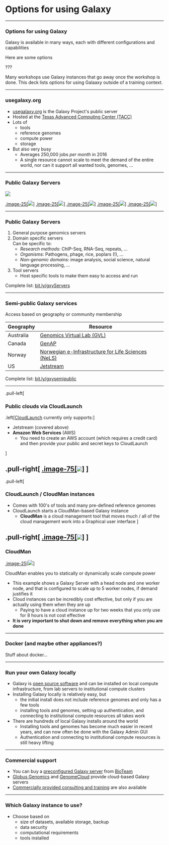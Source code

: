 # Options for using Galaxy

---

### Options for using Galaxy

Galaxy is available in many ways, each with different configurations and capabilities

Here are some options

???

Many workshops use Galaxy instances that go away once the workshop is done.
This deck lists options for using Galaaxy outside of a training context.

---

### usegalaxy.org

- [usegalaxy.org](https://usegalaxy.org/) is the Galaxy Project's public server
- Hosted at the [Texas Advanced Computing Center (TACC)](https://www.tacc.utexas.edu/)
- Lots of
  - tools
  - reference genomes
  - compute power
  - storage
- But also very busy
  - Averages 250,000 jobs *per month* in 2016
  - A single resource cannot scale to meet the demand of the entire world, nor can it support all wanted tools, genomes, ...

---

### Public Galaxy Servers
![](../../images/GTNLogo1000.png)

[.image-25[![](../../images/public_server_galaxeast.png)]](https://galaxyproject.org/public-galaxy-servers/#galaxeast)
[.image-25[![](../images/public_servers_odometer_count.png)]](https://galaxyproject.org/public-galaxy-servers/)
[.image-25[![](../../images/public_server_gigagalaxy.png)]](https://galaxyproject.org/public-galaxy-servers/#gigagalaxy)
[.image-25[![](../../images/public_server_genomichyperbrowser.png)]](https://hyperbrowser.uio.no/hb/)
[.image-25[![](../../images/public_server_lappsgrid.png)]](https://galaxy.lappsgrid.org/)

---

### Public Galaxy Servers

1. General purpose genomics servers
1. Domain specific servers<br />
   Can be specific to:
   - *Research methods*: ChIP-Seq, RNA-Seq, repeats, ...
   - *Organisms*: Pathogens, phage, rice, poplars (!), ...
   - *Non-genomic domains*: image analysis, social science, natural language processing, ...
1. Tool servers
   - Host specific tools to make them easy to access and run

Complete list: [bit.ly/gxyServers](https://bit.ly/gxyServers)

---

### Semi-public Galaxy services

Access based on geography or community membership

| Geography  | Resource |
| ---------- | -------- |
| Australia  | [Genomics Virtual Lab (GVL)](https://launch.genome.edu.au/launch)  |
| Canada | [GenAP](https://www.genap.ca/) |
| Norway | [Norwegian e-Infrastructure for Life Sciences (NeLS)](https://nels.bioinfo.no/) |
| US | [Jetstream](https://galaxyproject.org/cloud/jetstream/) |

Complete list: [bit.ly/gxysemipublic](http://bit.ly/gxysemipublic)

---

.pull-left[
### Public clouds via CloudLaunch

.left[[CloudLaunch](https://launch.usegalaxy.org/) currently only supports:]
- Jetstream (covered above)
- **Amazon Web Services** (AWS)
  - You need to create an AWS account (which requires a
    credit card) and then provide your public and secret keys to CloudLaunch

]

.pull-right[
[.image-75[![](../../images/cloudlaunch_empty.png)]](https://launch.usegalaxy.org/)
]
---

.pull-left[
### CloudLaunch / CloudMan instances

- Comes with 100's of tools and many pre-defined reference genomes
- CloudLaunch starts a CloudMan-based Galaxy instance
  - **CloudMan** is a cloud management tool that moves much / all of the cloud management work into a Graphical user interface
]

.pull-right[
[.image-75[![](../../../../shared/images/cloudman_based_server_landing_page.png)]](http://wiki.galaxyproject.org/CloudMan)
]
---

### CloudMan

[.image-25[![](../../../../shared/images/cloudman_management_console_showing_autoscaled_w_1_worker.png)]](http://wiki.galaxyproject.org/CloudMan)

CloudMan enables you to statically or dynamically scale compute power

- This example shows a Galaxy Server with a head node and one worker node, and that is configured to scale up to 5 worker nodes, if demand justifies it
- Cloud instances can be incredibly cost effective, but only if you are actually using them when they are up
  - Paying to have a cloud instance up for two weeks that you only use for 8 hours is not cost effective
- **It is very important to shut down and remove everything when you are done**

---

### Docker (and maybe other appliances?)

Stuff about docker...

---

### Run your own Galaxy locally

- Galaxy is [open source software](http://getgalaxy.org/) and can be installed on local compute infrastructure, from lab servers to institutional compute clusters
- Installing Galaxy locally is relatively easy, but
  - the initial install does not include reference genomes and only has a few tools
  - installing tools and genomes, setting up authentication, and connecting to institutional compute resources all takes work
- There are hundreds of local Galaxy installs around the world
  - Installing tools and genomes has become much easier in recent years, and can now often be done with the Galaxy Admin GUI
  - Authentication and connecting to institutional compute resources is still heavy lifting

---

### Commercial support

- You can buy a [preconfigured Galaxy server](https://bioteam.net/products/galaxy-appliance/) from [BioTeam](https://bioteam.net)
- [Globus Genomics](http://globusgenomics.org/) and [GenomeCloud](http://www.genome-cloud.com/) provide cloud-based Galaxy servers
- [Commercially provided consulting and training](https://galaxyproject.org/support/commercial/) are also available

---

### Which Galaxy instance to use?

- Choose based on
  - size of datasets, available storage, backup
  - data security
  - computational requirements
  - tools installed
